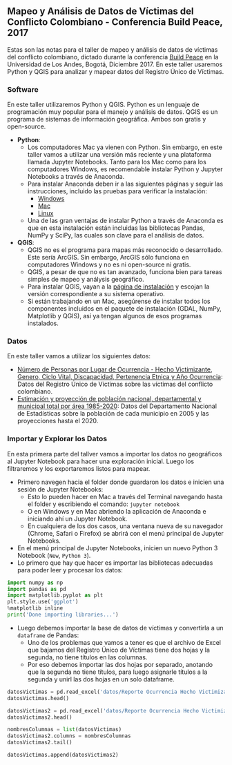 ## Mapeo y Análisis de Datos de Víctimas del Conflicto Colombiano - Conferencia Build Peace, 2017

Estas son las notas para el taller de mapeo y análisis de datos de víctimas del conflicto colombiano, dictado durante la conferencia [Build Peace](http://howtobuildpeace.org/) en la Universidad de Los Andes, Bogotá, Diciembre 2017. En este taller usaremos Python y QGIS para analizar y mapear datos del Registro Único de Víctimas.

### Software
En este taller utilizaremos Python y QGIS. Python es un lenguaje de programación muy popular para el manejo y análisis de datos. QGIS es un programa de sistemas de información geográfica. Ambos son gratis y open-source.
* **Python**:
  * Los computadores Mac ya vienen con Python. Sin embargo, en este taller vamos a utilizar una versión más reciente y una plataforma llamada Jupyter Notebooks. Tanto para los Mac como para los computadores Windows, es recomendable instalar Python y Jupyter Notebooks a través de Anaconda.
  * Para instalar Anaconda deben ir a las siguientes páginas y seguir las instrucciones, incluido las pruebas para verificar la instalación:
    * [Windows](https://conda.io/docs/user-guide/install/windows.html)
    * [Mac](https://conda.io/docs/user-guide/install/macos.html)
    * [Linux](https://conda.io/docs/user-guide/install/linux.html)
  * Una de las gran ventajas de instalar Python a través de Anaconda es que en esta instalación están incluidas las bibliotecas Pandas, NumPy y SciPy, las cuales son clave para el análisis de datos.
* **QGIS**:
  * QGIS no es el programa para mapas más reconocido o desarrollado. Este sería ArcGIS. Sin embargo, ArcGIS sólo funciona en computadores Windows y no es ni open-source ni gratis.
  * QGIS, a pesar de que no es tan avanzado, funciona bien para tareas simples de mapeo y análysis geográfico.
  * Para instalar QGIS, vayan a la [página de instalación](http://download.qgis.org/en/site/forusers/download.html) y escojan la versión correspondiente a su sistema operativo.
  * Si están trabajando en un Mac, asegúrense de instalar todos los componentes incluidos en el paquete de instalación (GDAL, NumPy, Matplotlib y QGIS), así ya tengan algunos de esos programas instalados.

### Datos
En este taller vamos a utilizar los siguientes datos:
* [Número de Personas por Lugar de Ocurrencia - Hecho Victimizante, Genero, Ciclo Vital, Discapacidad, Pertenencia Etnica y Año Ocurrencia](https://rni.unidadvictimas.gov.co/RUV): Datos del Registro Único de Víctimas sobre las víctimas del conflicto colombiano.
* [Estimación y proyección de población nacional, departamental y municipal total por área 1985-2020](http://www.dane.gov.co/index.php/estadisticas-por-tema/demografia-y-poblacion/proyecciones-de-poblacion): Datos del Departamento Nacional de Estadísticas sobre la población de cada municipio en 2005 y las proyecciones hasta el 2020.

### Importar y Explorar los Datos
En esta primera parte del tallver vamos a importar los datos no geográficos al Jupyter Notebook para hacer una exploración inicial. Luego los filtraremos y los exportaremos listos para mapear.
* Primero navegen hacia el folder donde guardaron los datos e inicien una sesión de Jupyter Notebooks:
  * Esto lo pueden hacer en Mac a través del Terminal navegando hasta el folder y escribiendo el comando: `jupyter notebook`
  * O en Windows y en Mac abriendo la aplicación de Anaconda e iniciando ahí un Jupyter Notebook.
  * En cualquiera de los dos casos, una ventana nueva de su navegador (Chrome, Safari o Firefox) se abrirá con el menú principal de Jupyter Notebooks.
* En el menú principal de Jupyter Notebooks, inicien un nuevo Python 3 Notebook (`New`, `Python 3`).
* Lo primero que hay que hacer es importar las bibliotecas adecuadas para poder leer y procesar los datos:
```python
import numpy as np
import pandas as pd
import matplotlib.pyplot as plt
plt.style.use('ggplot')
%matplotlib inline
print('Done importing libraries...')
```
* Luego debemos importar la base de datos de víctimas y convertirla a un `dataframe` de Pandas:
  * Uno de los problemas que vamos a tener es que el archivo de Excel que bajamos del Registro Único de Víctimas tiene dos hojas y la segunda, no tiene títulos en las columnas.
  * Por eso debemos importar las dos hojas por separado, anotando que la segunda no tiene títulos, para luego asignarle títulos a la segunda y unirl las dos hojas en un solo dataframe.
```python
datosVictimas = pd.read_excel('datos/Reporte Ocurrencia Hecho Victimizante.xlsx', sheet_name='Exportar Hoja de Trabajo')
datosVictimas.head()
```
```python
datosVictimas2 = pd.read_excel('datos/Reporte Ocurrencia Hecho Victimizante.xlsx', sheetname='Sheet1', header=None)
datosVictimas2.head()
```
```python
nombresColumnas = list(datosVictimas)
datosVictimas2.columns = nombresColumnas
datosVictimas2.tail()
```
```python
datosVictimas.append(datosVictimas2)
```
